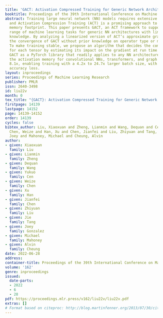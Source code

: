 ```yaml
---
title: 'GACT: Activation Compressed Training for Generic Network Architectures'
booktitle: Proceedings of the 39th International Conference on Machine Learning
abstract: Training large neural network (NN) models requires extensive memory resources,
  and Activation Compression Training (ACT) is a promising approach to reduce training
  memory footprint. This paper presents GACT, an ACT framework to support a broad
  range of machine learning tasks for generic NN architectures with limited domain
  knowledge. By analyzing a linearized version of ACT’s approximate gradient, we prove
  the convergence of GACT without prior knowledge on operator type or model architecture.
  To make training stable, we propose an algorithm that decides the compression ratio
  for each tensor by estimating its impact on the gradient at run time. We implement
  GACT as a PyTorch library that readily applies to any NN architecture. GACT reduces
  the activation memory for convolutional NNs, transformers, and graph NNs by up to
  8.1x, enabling training with a 4.2x to 24.7x larger batch size, with negligible
  accuracy loss.
layout: inproceedings
series: Proceedings of Machine Learning Research
publisher: PMLR
issn: 2640-3498
id: liu22v
month: 0
tex_title: "{GACT}: Activation Compressed Training for Generic Network Architectures"
firstpage: 14139
lastpage: 14152
page: 14139-14152
order: 14139
cycles: false
bibtex_author: Liu, Xiaoxuan and Zheng, Lianmin and Wang, Dequan and Cen, Yukuo and
  Chen, Weize and Han, Xu and Chen, Jianfei and Liu, Zhiyuan and Tang, Jie and Gonzalez,
  Joey and Mahoney, Michael and Cheung, Alvin
author:
- given: Xiaoxuan
  family: Liu
- given: Lianmin
  family: Zheng
- given: Dequan
  family: Wang
- given: Yukuo
  family: Cen
- given: Weize
  family: Chen
- given: Xu
  family: Han
- given: Jianfei
  family: Chen
- given: Zhiyuan
  family: Liu
- given: Jie
  family: Tang
- given: Joey
  family: Gonzalez
- given: Michael
  family: Mahoney
- given: Alvin
  family: Cheung
date: 2022-06-28
address:
container-title: Proceedings of the 39th International Conference on Machine Learning
volume: '162'
genre: inproceedings
issued:
  date-parts:
  - 2022
  - 6
  - 28
pdf: https://proceedings.mlr.press/v162/liu22v/liu22v.pdf
extras: []
# Format based on citeproc: http://blog.martinfenner.org/2013/07/30/citeproc-yaml-for-bibliographies/
---
```

